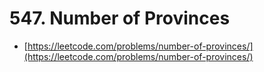 # 547. Number of Provinces

- [https://leetcode.com/problems/number-of-provinces/](https://leetcode.com/problems/number-of-provinces/)

